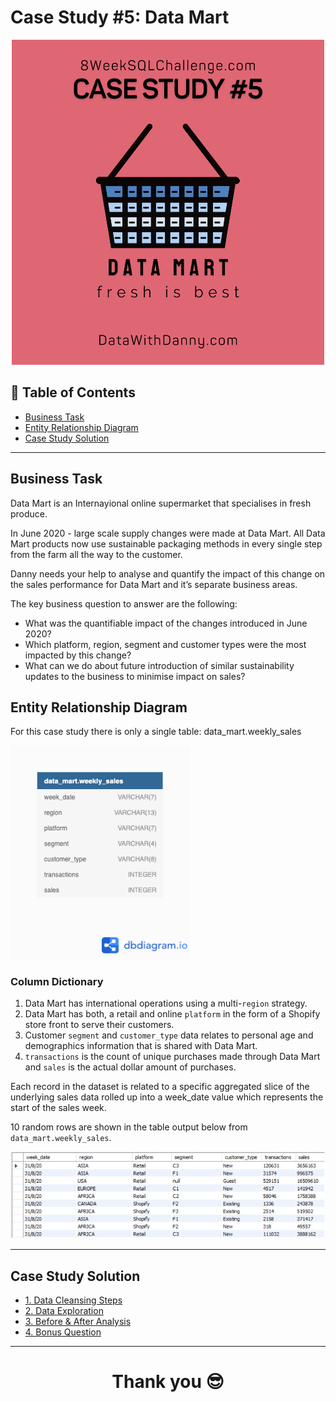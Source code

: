 # Case Study #5: Data Mart
<p align="center" style="margin-bottom: 0px !important;">
<img src="https://github.com/Gbemiclassic/SQL-Challenge-Case-Study-5---Data-Mart/blob/main/Images/Case%20Study%20Pics.png" alt="Image" width="500" height="520">

## 🧾 Table of Contents
- [Business Task](#business-task)
- [Entity Relationship Diagram](#entity-relationship-diagram)
- [Case Study Solution](#case-study-solution)
***

## Business Task
Data Mart is an Internayional online supermarket that specialises in fresh produce.

In June 2020 - large scale supply changes were made at Data Mart. All Data Mart products now use sustainable packaging methods in every single step from the farm all the way to the customer.

Danny needs your help to analyse and quantify the impact of this change on the sales performance for Data Mart and it’s separate business areas.

The key business question to answer are the following:
- What was the quantifiable impact of the changes introduced in June 2020?
- Which platform, region, segment and customer types were the most impacted by this change?
- What can we do about future introduction of similar sustainability updates to the business to minimise impact on sales?

## Entity Relationship Diagram

For this case study there is only a single table: data_mart.weekly_sales

<img width="287" alt="image" src="https://github.com/Gbemiclassic/SQL-Challenge-Case-Study-5---Data-Mart/blob/main/Images/Entity%20Relationship%20Diagram.png">


### Column Dictionary

1. Data Mart has international operations using a multi-`region` strategy.
2. Data Mart has both, a retail and online `platform` in the form of a Shopify store front to serve their customers.
3. Customer `segment` and `customer_type` data relates to personal age and demographics information that is shared with Data Mart.
4. `transactions` is the count of unique purchases made through Data Mart and `sales` is the actual dollar amount of purchases.

Each record in the dataset is related to a specific aggregated slice of the underlying sales data rolled up into a week_date value which represents the start of the sales week.

10 random rows are shown in the table output below from `data_mart.weekly_sales`.

<img width="649" alt="image" src="https://github.com/Gbemiclassic/SQL-Challenge-Case-Study-5---Data-Mart/blob/main/Images/Table.jpg">

***

## Case Study Solution

  - [1. Data Cleansing Steps](https://github.com/Gbemiclassic/SQL-Challenge-Case-Study-5---Data-Mart/blob/main/1.%20Data%20Cleansing%20Steps.md)
  - [2. Data Exploration](https://github.com/Gbemiclassic/SQL-Challenge-Case-Study-5---Data-Mart/blob/main/2.%20Data%20Exploration.md)
  - [3. Before & After Analysis](https://github.com/Gbemiclassic/SQL-Challenge-Case-Study-5---Data-Mart/blob/main/3.%20Before%20%26%20After%20Analysis.md)
  - [4. Bonus Question](https://github.com/Gbemiclassic/SQL-Challenge-Case-Study-5---Data-Mart/blob/main/4.%20Bonus%20Questions.md)
***

 # <p align="center" style="margin-top: 0px;">Thank you 😎

